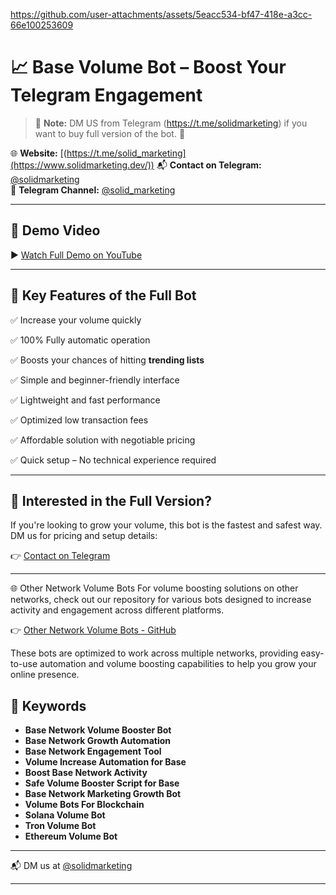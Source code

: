 


https://github.com/user-attachments/assets/5eacc534-bf47-418e-a3cc-66e100253609

# 📈 Base Volume Bot – Boost Your Telegram Engagement

> 🚨 **Note:** DM US from Telegram (https://t.me/solidmarketing) if you want to buy full version of the bot. 💬

🌐 **Website:** [(https://t.me/solid_marketing](https://www.solidmarketing.dev/))
📬 **Contact on Telegram:** [@solidmarketing](https://t.me/solidmarketing)  
📢 **Telegram Channel:** [@solid_marketing](https://t.me/solid_marketing)

---

## 🎥 Demo Video

▶️ [Watch Full Demo on YouTube](https://www.youtube.com/watch?v=4exJnZst20g)

---

## 🚀 Key Features of the Full Bot

✅ Increase your volume quickly

✅ 100% Fully automatic operation  

✅ Boosts your chances of hitting **trending lists**  

✅ Simple and beginner-friendly interface  

✅ Lightweight and fast performance  

✅ Optimized low transaction fees

✅ Affordable solution with negotiable pricing  

✅ Quick setup – No technical experience required

---

## 💬 Interested in the Full Version?

If you're looking to grow your volume, this bot is the fastest and safest way.  
DM us for pricing and setup details:

👉 [Contact on Telegram](https://t.me/solidmarketing)

---

🌐 Other Network Volume Bots
For volume boosting solutions on other networks, check out our repository for various bots designed to increase activity and engagement across different platforms.

👉 [Other Network Volume Bots - GitHub](https://github.com/solidmarkt/volume-bots)

These bots are optimized to work across multiple networks, providing easy-to-use automation and volume boosting capabilities to help you grow your online presence.

## 🧠 Keywords

- **Base Network Volume Booster Bot**
- **Base Network Growth Automation**
- **Base Network Engagement Tool**
- **Volume Increase Automation for Base**
- **Boost Base Network Activity**
- **Safe Volume Booster Script for Base**
- **Base Network Marketing Growth Bot**
- **Volume Bots For Blockchain**
- **Solana Volume Bot**
- **Tron Volume Bot**
- **Ethereum Volume Bot**
  

---

📬 DM us at [@solidmarketing](https://t.me/solidmarketing)

---

